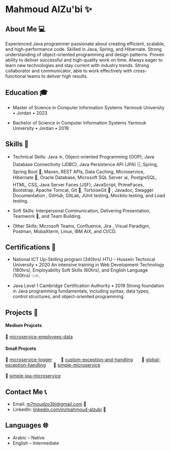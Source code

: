 # Mahmoud AlZu'bi ✨

## About Me 💻

Experienced Java programmer passionate about creating efficient, scalable, and high-performance code. Skilled in Java, Spring, 
and Hibernate. Strong understanding of object-oriented programming and design patterns. Proven ability to deliver successful 
and high-quality work on time. Always eager to learn new technologies and stay current with industry trends. Strong collaborator 
and communicator, able to work effectively with cross-functional teams to deliver high results. 

## Education 🎓

- Master of Science in Computer Information Systems 
Yarmouk University • Jordan • 2023 

- Bachelor of Science in Computer Information Systems 
Yarmouk University • Jordan • 2019 


## Skills 🚀

- Technical Skills: Java ☕️, Object-oriented Programming (OOP), Java Database Connectivity (JDBC), Java Persistence API 
(JPA) 🗄️, Spring, Spring Boot 🌱, Maven, REST APIs, Data Caching, Microservice, Hibernate 🏰, Oracle Database, Microsoft SQL 
Server 📊, PostgreSQL, HTML, CSS, Java Server Faces (JSF), JavaScript, PrimeFaces, Bootstrap, Apache Tomcat, Git 🐙, 
TortoiseGit 🐢 , Javadoc, Swagger Documentation , GitHub, GitLab, JUnit testing, Mockito testing, and Load testing.

- Soft Skills: Interpersonal Communication, Delivering Presentation, Teamwork 🤝, and Team Building.
  
- Other Skills: Microsoft Teams, Confluence, Jira , Visual Paradigm, Postman, MobaXterm, Linux, IBM AIX, and CI/CD. 

## Certifications 📜

- National ICT Up-Skilling program (340hrs) 
    HTU – Hussein Technical University • 2020 
    An intensive training in Web Development Technology (180hrs), Employability Soft Skills (60hrs), and English Language (100hrs) 💥🔥. 

- Java Level 1 
  Cambridge Certification Authority • 2019 
  Strong foundation in Java programming fundamentals, including syntax, data types, control structures, and object-oriented 
  programming.


## Projects 🚧

#### Medium Projcets
📂 [microservice-employees-data](https://github.com/mahmoud-alzubi/microservice-employees-data)  &nbsp;&nbsp; 


#### Small Projcets
📂 [microservice-logger](https://github.com/mahmoud-alzubi/microservice-logger)  &nbsp; &nbsp; &nbsp; 📂 [custom-exception-and-handling](https://github.com/mahmoud-alzubi/custom-exception-and-handling)   &nbsp; &nbsp; &nbsp; 📂 [global-exception-handling](https://github.com/mahmoud-alzubi/global-exception-handling)   &nbsp; &nbsp;&nbsp;  📂 [simple-microservice](https://github.com/mahmoud-alzubi/simple-microservice-example)  <br><br>  📂 [simple-jpa-microservice](https://github.com/mahmoud-alzubi/simple-jpa-microservice)  




## Contact Me 📞

- Email: m7moudzo3bi@gmail.com 📧
- LinkedIn: [linkedin.com/in/mahmoud-alzubi](https://www.linkedin.com/in/mahmoud-alzubi) 🔗

## Languages 🌐
 
-  Arabic – Native
-  English – Intermediate
